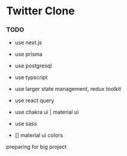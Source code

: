 # Twitter Clone

### TODO

-   use next.js
-   use prisma
-   use postgresql
-   use typscript
-   use larger state management, redux toolkit
-   use react query
-   use chakra ui | material ui
-   use sass

-   [] material ui colors

preparing for big project
